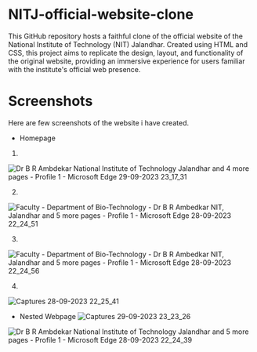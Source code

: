 # NITJ-official-website-clone
This GitHub repository hosts a faithful clone of the official website of the National Institute of Technology (NIT) Jalandhar. Created using HTML and CSS, this project aims to replicate the design, layout, and functionality of the original website, providing an immersive experience for users familiar with the institute's official web presence.
# Screenshots
Here are few screenshots of the website i have created.
- Homepage
1.
![Dr  B R Ambdekar National Institute of Technology Jalandhar and 4 more pages - Profile 1 - Microsoft​ Edge 29-09-2023 23_17_31](https://github.com/Codinewbie/NITJ-official-website-clone/assets/124084324/b334704b-ae66-46ba-b928-0982f0b35b20)

2.
![Faculty - Department of Bio-Technology - Dr B R Ambedkar NIT, Jalandhar and 5 more pages - Profile 1 - Microsoft​ Edge 28-09-2023 22_24_51](https://github.com/Codinewbie/NITJ-official-website-clone/assets/124084324/37958d97-f953-479d-a067-acb2f8469168)

3.
![Faculty - Department of Bio-Technology - Dr B R Ambedkar NIT, Jalandhar and 5 more pages - Profile 1 - Microsoft​ Edge 28-09-2023 22_24_56](https://github.com/Codinewbie/NITJ-official-website-clone/assets/124084324/834a0059-c57a-46b1-bee5-185153741267)

4.
![Captures 28-09-2023 22_25_41](https://github.com/Codinewbie/NITJ-official-website-clone/assets/124084324/6ff45573-4679-42e0-a54b-6a0d0205fa9c)

- Nested Webpage
![Captures 29-09-2023 23_23_26](https://github.com/Codinewbie/NITJ-official-website-clone/assets/124084324/21512a20-a605-4c22-a955-d5bedecb3349)


![Dr  B R Ambdekar National Institute of Technology Jalandhar and 5 more pages - Profile 1 - Microsoft​ Edge 28-09-2023 22_24_39](https://github.com/Codinewbie/NITJ-official-website-clone/assets/124084324/2397646c-59e3-468e-ba2f-3241e4538c16)
